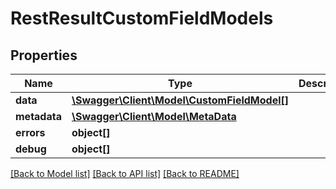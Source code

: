 # RestResultCustomFieldModels

## Properties
Name | Type | Description | Notes
------------ | ------------- | ------------- | -------------
**data** | [**\Swagger\Client\Model\CustomFieldModel[]**](CustomFieldModel.md) |  | [optional] 
**metadata** | [**\Swagger\Client\Model\MetaData**](MetaData.md) |  | [optional] 
**errors** | **object[]** |  | [optional] 
**debug** | **object[]** |  | [optional] 

[[Back to Model list]](../README.md#documentation-for-models) [[Back to API list]](../README.md#documentation-for-api-endpoints) [[Back to README]](../README.md)


